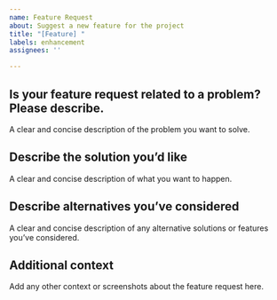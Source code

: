 ```yaml
---
name: Feature Request
about: Suggest a new feature for the project
title: "[Feature] "
labels: enhancement
assignees: ''

---
```


## Is your feature request related to a problem? Please describe.
A clear and concise description of the problem you want to solve.

## Describe the solution you’d like
A clear and concise description of what you want to happen.

## Describe alternatives you’ve considered
A clear and concise description of any alternative solutions or features you’ve considered.

## Additional context
Add any other context or screenshots about the feature request here.
